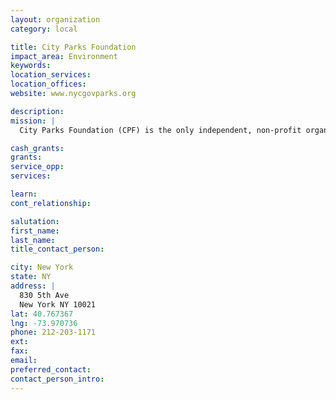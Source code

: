 ```yaml
---
layout: organization
category: local

title: City Parks Foundation
impact_area: Environment
keywords: 
location_services: 
location_offices: 
website: www.nycgovparks.org

description: 
mission: |
  City Parks Foundation (CPF) is the only independent, non-profit organization to offer park programs throughout the five boroughs of New York City. CPF works in over 700 parks citywide, presenting a broad range of free arts, sports and education programs and helping citizens to support their parks on a local level. Our programs and community-building initiatives reach more than 600,000 New Yorkers each year, contributing to the revitalization of neighborhoods throughout New York City. 

cash_grants: 
grants: 
service_opp: 
services: 

learn: 
cont_relationship: 

salutation: 
first_name: 
last_name: 
title_contact_person: 

city: New York
state: NY
address: |
  830 5th Ave     
  New York NY 10021
lat: 40.767367
lng: -73.970736
phone: 212-203-1171
ext: 
fax: 
email: 
preferred_contact: 
contact_person_intro: 
---
```

